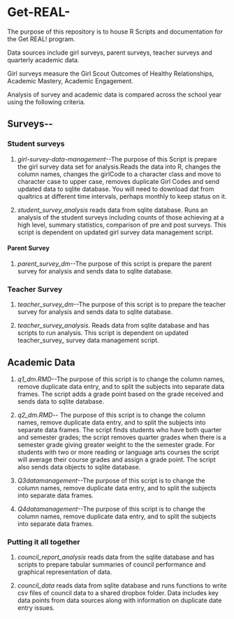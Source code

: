 Get-REAL-
=========

The purpose of this repository is to house R Scripts and documentation for the  Get REAL! program. 

Data sources include girl surveys, parent surveys, teacher surveys and quarterly academic data. 

Girl surveys measure the Girl Scout Outcomes of Healthy Relationships, Academic Mastery, Academic Engagement. 

Analysis of survey and academic data is compared across the school year using the following criteria. 





## Surveys--

### **Student surveys**

1. *girl-survey-data-management*--The purpose of this Script is prepare the girl survey data set for analysis.Reads the data into R, changes the column names, changes the girlCode to a character class and move to character case to upper case, removes duplicate Girl Codes and send updated data to sqlite database. You will need to download dat from qualtrics at different time intervals, perhaps monthly to keep status on it. 

2.  *student_survey_analysis* reads data from sqlite database. Runs an analysis of the student surveys including counts of those achieving at a high level, summary statistics, comparison of pre and post surveys. This script is dependent on  updated girl survey data management script. 


#### **Parent Survey**



1.  *parent_survey_dm*--The purpose of this script is prepare the parent survey for analysis and sends data to sqlite database. 


### **Teacher Survey**

1. *teacher_survey_dm*--The purpose of this script is to prepare the teacher survey for analysis and sends data to sqlite database. 

2. *teacher_survey_analysis*. Reads data from sqlite database and has scripts to run analysis. This script is dependent on  updated teacher_survey_ survey data management script. 



## Academic Data

1. *q1_dm.RMD*--The purpose of this script is to change the column names, remove duplicate data entry, and to split the subjects into separate data frames. The script adds a grade point based on the grade received and sends data to sqlite database. 

2. *q2_dm.RMD*-- The purpose of this script is to change the column names, remove duplicate data entry, and to split the subjects into separate data frames. The script finds students who have both quarter and semester grades; the script removes quarter grades when there is a semester grade giving greater weight to the the semester grade. For students with two or more reading or language arts courses the script will average their course grades and assign a grade point. The script also sends data objects to sqlite database.  

3. *Q3datamanagement*--The purpose of this script is to change the column names, remove duplicate data entry, and to split the subjects into separate data frames.

4. *Q4datamanagement*--The purpose of this script is to change the column names, remove duplicate data entry, and to split the subjects into separate data frames.


### Putting it all together 

1. *council_report_analysis* reads data from the sqlite database and has scripts to prepare tabular summaries of council performance and graphical representation of data. 

2. *council_data* reads data from sqlite database and runs functions to write csv files of council data to a shared dropbox folder. Data includes key data points from data sources along with information on duplicate date entry issues. 
